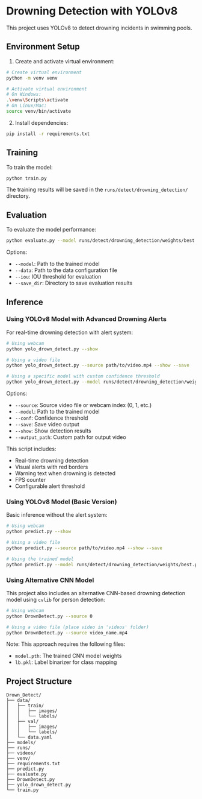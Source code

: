 # Drowning Detection with YOLOv8

This project uses YOLOv8 to detect drowning incidents in swimming pools.

## Environment Setup

1. Create and activate virtual environment:
```bash
# Create virtual environment
python -m venv venv

# Activate virtual environment
# On Windows:
.\venv\Scripts\activate
# On Linux/Mac:
source venv/bin/activate
```

2. Install dependencies:
```bash
pip install -r requirements.txt
```

## Training

To train the model:
```bash
python train.py
```

The training results will be saved in the `runs/detect/drowning_detection/` directory.

## Evaluation

To evaluate the model performance:
```bash
python evaluate.py --model runs/detect/drowning_detection/weights/best.pt
```

Options:
- `--model`: Path to the trained model
- `--data`: Path to the data configuration file
- `--iou`: IOU threshold for evaluation
- `--save_dir`: Directory to save evaluation results

## Inference

### Using YOLOv8 Model with Advanced Drowning Alerts

For real-time drowning detection with alert system:
```bash
# Using webcam
python yolo_drown_detect.py --show

# Using a video file
python yolo_drown_detect.py --source path/to/video.mp4 --show --save

# Using a specific model with custom confidence threshold
python yolo_drown_detect.py --model runs/detect/drowning_detection/weights/best.pt --conf 0.25 --output_path output_video.mp4
```

Options:
- `--source`: Source video file or webcam index (0, 1, etc.)
- `--model`: Path to the trained model
- `--conf`: Confidence threshold
- `--save`: Save video output
- `--show`: Show detection results
- `--output_path`: Custom path for output video

This script includes:
- Real-time drowning detection
- Visual alerts with red borders
- Warning text when drowning is detected
- FPS counter
- Configurable alert threshold

### Using YOLOv8 Model (Basic Version)

Basic inference without the alert system:
```bash
# Using webcam
python predict.py --show

# Using a video file
python predict.py --source path/to/video.mp4 --show --save

# Using the trained model
python predict.py --model runs/detect/drowning_detection/weights/best.pt --conf 0.25
```

### Using Alternative CNN Model

This project also includes an alternative CNN-based drowning detection model using `cvlib` for person detection:

```bash
# Using webcam
python DrownDetect.py --source 0

# Using a video file (place video in 'videos' folder)
python DrownDetect.py --source video_name.mp4
```

Note: This approach requires the following files:
- `model.pth`: The trained CNN model weights
- `lb.pkl`: Label binarizer for class mapping

## Project Structure

```
Drown_Detect/
├── data/
│   ├── train/
│   │   ├── images/
│   │   └── labels/
│   ├── val/
│   │   ├── images/
│   │   └── labels/
│   └── data.yaml
├── models/
├── runs/
├── videos/
├── venv/
├── requirements.txt
├── predict.py
├── evaluate.py
├── DrownDetect.py
├── yolo_drown_detect.py
└── train.py
``` 